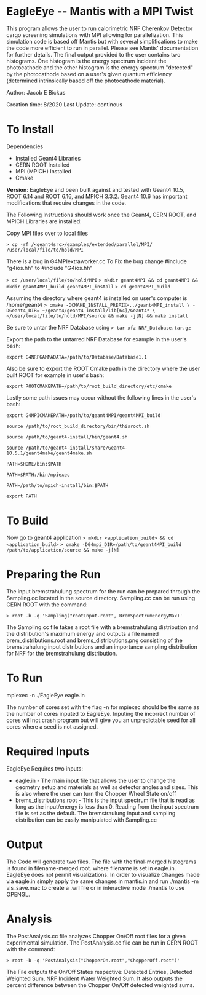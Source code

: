 EagleEye -- Mantis with a MPI Twist
===================================
This program allows the user to run calorimetric NRF Cherenkov Detector cargo screening simulations with MPI allowing for parallelization. This simulation code is based off Mantis but with several simplifications to make the code more efficient to run in parallel. Please see Mantis' documentation for further details. The final output provided to the user contains two histograms. One histogram is the energy spectrum incident the photocathode and the other histogram is the energy spectrum "detected" by the photocathode based on a user's given quantum efficiency (determined intrinsically based off the photocathode material). 

Author: Jacob E Bickus

Creation time: 8/2020
Last Update: continous 

To Install
==

Dependencies
  * Installed Geant4 Libraries 
  * CERN ROOT Installed 
  * MPI (MPICH) Installed 
  * Cmake 
  
__Version__:  EagleEye and been built against and tested with Geant4 10.5, ROOT 6.14 and ROOT 6.16, and MPICH 3.3.2. Geant4 10.6 has important modifications that require changes in the code.

The Following Instructions should work once the Geant4, CERN ROOT, and MPICH Libraries are installed:

Copy MPI files over to local files

`> cp -rf /<geant4src>/examples/extended/parallel/MPI/ /user/local/file/to/hold/MPI`

There is a bug in G4MPIextraworker.cc 
To Fix the bug change #include "g4ios.hh" to #include "G4ios.hh"

`> cd /user/local/file/to/hold/MPI`
`> mkdir geant4MPI && cd geant4MPI && mkdir geant4MPI_build geant4MPI_install`
`> cd geant4MPI_build`

Assuming the directory where geant4 is installed on user's computer is /home/geant4
`> cmake -DCMAKE_INSTALL_PREFIX=../geant4MPI_install \
-DGeant4_DIR= ~/geant4/geant4-install/lib[64]/Geant4* \
~/user/local/file/to/hold/MPI/source && make -j[N] && make install`

Be sure to untar the NRF Database using 
`> tar xfz NRF_Database.tar.gz`

Export the path to the untarred NRF Database for example in the user's bash:

`export G4NRFGAMMADATA=/path/to/Database/Database1.1`

Also be sure to export the ROOT Cmake path in the directory where the user built ROOT for example in user's bash:

`export ROOTCMAKEPATH=/path/to/root_build_directory/etc/cmake`

Lastly some path issues may occur without the following lines in the user's bash:

`export G4MPICMAKEPATH=/path/to/geant4MPI/geant4MPI_build`

`source /path/to/root_build_directory/bin/thisroot.sh`

`source /path/to/geant4-install/bin/geant4.sh`

`source /path/to/geant4-install/share/Geant4-10.5.1/geant4make/geant4make.sh`

`PATH=$HOME/bin:$PATH`

`PATH=$PATH:/bin/mpiexec`

`PATH=/path/to/mpich-install/bin:$PATH`

`export PATH`

To Build
==

Now go to geant4 application
`> mkdir <application_build> && cd <application_build>`
`> cmake -DG4mpi_DIR=/path/to/geant4MPI_build /path/to/application/source && make -j[N]`

Preparing the Run
==
The input bremstrahulung spectrum for the run can be prepared through the Sampling.cc located in the source directory.
Sampling.cc can be run using CERN ROOT with the command:

`> root -b -q 'Sampling("rootInput.root", BremSpectrumEnergyMax)'`

The Sampling.cc file takes a root file with a bremstrahulung distribution and the distribution's maximum energy and outputs a file named brem_distributions.root and brems_distributions.png consisting of the bremstrahulung input distributions and an importance sampling distribution for NRF for the bremstrahulung distribution. 


To Run
==

mpiexec -n <number of cores> ./EagleEye eagle.in <MasterSeed> <number of cores>

The number of cores set with the flag -n for mpiexec should be the same as the number of cores inputed to EagleEye. Inputing the incorrect number of cores will not crash program but will give you an unpredictable seed for all cores where a seed is not assigned. 
  
Required Inputs
==

EagleEye Requires two inputs:
* eagle.in - The main input file that allows the user to change the geometry setup and materials as well as detector angles and sizes. This is also where the user can turn the Chopper Wheel State on/off
* brems_distributions.root - This is the input spectrum file that is read as long as the input/energy is less than 0. Reading from the input spectrum file is set as the default. The bremstraulung input and sampling distribution can be easily manipulated with Sampling.cc  

Output
==

The Code will generate two files. The file with the final-merged histograms is found in filename-merged.root. where filename is set in eagle.in. EagleEye does not permit visualizations. In order to visualize Changes made via eagle.in simply apply the same changes in mantis.in and run ./mantis -m vis_save.mac to create a .wrl file or in interactive mode ./mantis to use OPENGL. 

Analysis
==

The PostAnalysis.cc file analyzes Chopper On/Off root files for a given experimental simulation. The PostAnalysis.cc file can be run in CERN ROOT with the command:

`> root -b -q 'PostAnalysis("ChopperOn.root","ChopperOff.root")'`

The File outputs the On/Off States respective: Detected Entries, Detected Weighted Sum, NRF Incident Water Weighted Sum. It also outputs the percent difference between the Chopper On/Off detected weighted sums. 



